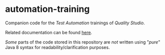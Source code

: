 # automation-training
Companion code for the *Test Automation* trainings of *Quality Studio*.

Related documentation can be found [here](https://drive.google.com/a/globant.com/folderview?id=0B_xf3BaS2UGaV0pacFhVNnl6LU0&usp=sharing).

_Some_ parts of the code stored in this repository are *not* written using "_pure_" Java 8 syntax for readability/clarification purposes.




